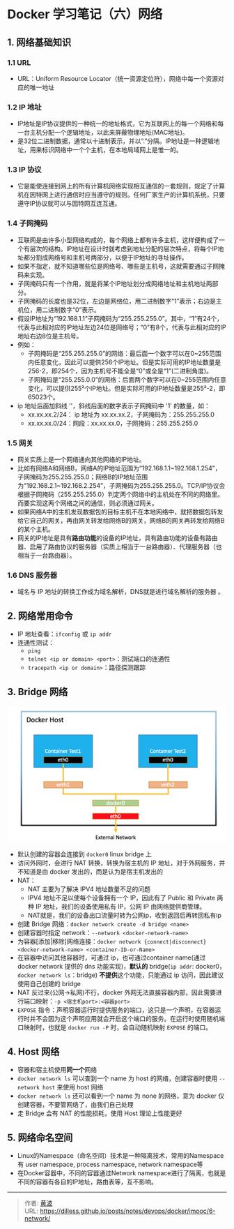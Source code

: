 # Docker 学习笔记（六）网络


## 1. 网络基础知识

### 1.1 URL

- URL：Uniform Resource Locator（统一资源定位符），网络中每一个资源对应的唯一地址

### 1.2 IP 地址

- IP地址是IP协议提供的一种统一的地址格式，它为互联网上的每一个网络和每一台主机分配一个逻辑地址，以此来屏蔽物理地址(MAC地址)。
- 是32位二进制数据，通常以十进制表示，并以“.”分隔。IP地址是一种逻辑地址，用来标识网络中一个个主机，在本地局域网上是惟一的。

### 1.3 IP 协议

- 它是能使连接到网上的所有计算机网络实现相互通信的一套规则，规定了计算机在因特网上进行通信时应当遵守的规则。任何厂家生产的计算机系统，只要遵守IP协议就可以与因特网互连互通。

### 1.4 子网掩码

- 互联网是由许多小型网络构成的，每个网络上都有许多主机，这样便构成了一个有层次的结构。IP地址在设计时就考虑到地址分配的层次特点，将每个IP地址都分割成网络号和主机号两部分，以便于IP地址的寻址操作。
- 如果不指定，就不知道哪些位是网络号、哪些是主机号，这就需要通过子网掩码来实现。
- 子网掩码只有一个作用，就是将某个IP地址划分成网络地址和主机地址两部分。
- 子网掩码的长度也是32位，左边是网络位，用二进制数字“1”表示；右边是主机位，用二进制数字“0”表示。
- 假设IP地址为“192.168.1.1”子网掩码为“255.255.255.0”。其中，“1”有24个，代表与此相对应的IP地址左边24位是网络号；“0”有8个，代表与此相对应的IP地址右边8位是主机号。
- 例如：
  - 子网掩码是“255.255.255.0”的网络：最后面一个数字可以在0~255范围内任意变化，因此可以提供256个IP地址。但是实际可用的IP地址数量是256-2，即254个，因为主机号不能全是“0”或全是“1”(二进制角度)。
  - 子网掩码是“255.255.0.0”的网络：后面两个数字可以在0~255范围内任意变化，可以提供255²个IP地址。但是实际可用的IP地址数量是255²-2，即65023个。
- ip 地址后面加斜线 '\'，斜线后面的数字表示子网掩码中 '1' 的数量，如：
  - xx.xx.xx.2/24： ip 地址为 xx.xx.xx.2，子网掩码为：255.255.255.0
  - xx.xx.xx.0/24：网段：xx.xx.xx.0，子网掩码：255.255.255.0

### 1.5 网关

- 网关实质上是一个网络通向其他网络的IP地址。
- 比如有网络A和网络B，网络A的IP地址范围为“192.168.1.1~192.168.1.254”，子网掩码为255.255.255.0；网络B的IP地址范围为“192.168.2.1~192.168.2.254”，子网掩码为255.255.255.0。TCP/IP协议会根据子网掩码（255.255.255.0）判定两个网络中的主机处在不同的网络里。而要实现这两个网络之间的通信，则必须通过网关。
- 如果网络A中的主机发现数据包的目标主机不在本地网络中，就把数据包转发给它自己的网关，再由网关转发给网络B的网关，网络B的网关再转发给网络B的某个主机。
- 网关的IP地址是具有**路由功能**的设备的IP地址，具有路由功能的设备有路由器、启用了路由协议的服务器（实质上相当于一台路由器）、代理服务器（也相当于一台路由器）。

### 1.6 DNS 服务器

- 域名与 IP 地址的转换工作成为域名解析，DNS就是进行域名解析的服务器 。



## 2. 网络常用命令

- IP 地址查看：`ifconfig` 或 `ip addr`
- 连通性测试：
  - `ping`
  - `telnet <ip or domain> <port>`：测试端口的连通性
  - `tracepath <ip or domain>`：路径探测跟踪

## 3. Bridge 网络

![Docker Bridge 网络](../images/two-container-network.png)

- 默认创建的容器会连接到 `docker0` linux bridge 上
- 访问外网时，会进行 NAT 转换，转换为宿主机的 IP 地址，对于外网服务，并不知道是由 docker 发出的，而是认为是宿主机发出的
- NAT：
  - NAT 主要为了解决 IPV4 地址数量不足的问题
  - IPV4 地址不足以使每个设备拥有一个 IP，因此有了 Public 和 Private 两种 IP 地址，我们的设备使用私有 IP，公网 IP 由网络提供商管理。
  - NAT就是，我们的设备出口流量时转为公网ip，收到返回后再转回私有ip
- 创建 Bridge 网络：`docker network create -d bridge <name>`
- 创建容器时指定 network：`--network <docker-network-name>`
- 为容器[添加|移除]网络连接：`docker network {connect|disconnect} <docker-network-name> <container-ID-or-Name>`
- 在容器中访问其他容器时，可通过 ip，也可通过container name(通过 docker network 提供的 dns 功能实现)，**默认的** bridge(`ip addr`: docker0，`docker network ls`：bridge) **不提供**这个功能，只能通过 ip 访问，因此建议使用自己创建的 bridge
- NAT 反过来(公网->私网)不行，docker 外网无法直接容器内部，因此需要进行端口映射：`-p <宿主机port>:<容器port>`
- `EXPOSE` 指令：声明容器运行时提供服务的端口，这只是一个声明，在容器运行时并不会因为这个声明应用就会开启这个端口的服务。在运行时使用随机端口映射时，也就是 `docker run -P` 时，会自动随机映射 `EXPOSE` 的端口。

## 4. Host 网络

- 容器和宿主机使用**同一个**网络
- `docker network ls` 可以查到一个 name 为 host 的网络，创建容器时使用 `--network host` 来使用 host 网络
- `docker network ls` 还可以看到一个 name 为 none 的网络，意为 docker 仅创建容器，不要管网络了，由我们自己处理
- 走 Bridge 会有 NAT 的性能损耗，使用 Host 理论上性能更好

## 5. 网络命名空间

- Linux的Namespace（命名空间）技术是一种隔离技术，常用的Namespace有 user namespace, process namespace, network namespace等
- 在Docker容器中，不同的容器通过Network namespace进行了隔离，也就是不同的容器有各自的IP地址，路由表等，互不影响。


---

> 作者: [黄波](https://dilless.github.io)  
> URL: https://dilless.github.io/posts/notes/devops/docker/imooc/6-network/  

